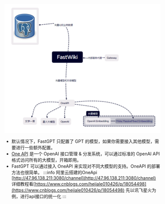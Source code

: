 ![image.jpg](../images/963d87280aafae5471c58e7b035ca035.png)

- 默认情况下，FastGPT 只配置了 GPT 的模型，如果你需要接入其他模型，需要进行一些额外配置。
- [One API](https://github.com/songquanpeng/one-api) 是一个 OpenAI 接口管理 & 分发系统，可以通过标准的 OpenAI API 格式访问所有的大模型，开箱即用。
- FastGPT 可以通过接入 OneAPI 来实现对不同大模型的支持。OneAPI 的部署方法也很简单。
:::info
阿里云搭建的OneApi
[http://47.96.138.211:3080/channel](http://47.96.138.211:3080/channel)
详细教程看[https://www.cnblogs.com/hejiale010426/p/18054498](https://www.cnblogs.com/hejiale010426/p/18054498)
先以讯飞星火为例，进行api接口的统一化
:::
